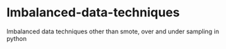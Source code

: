 # Imbalanced-data-techniques
Imbalanced data techniques other than smote, over and under sampling in python
